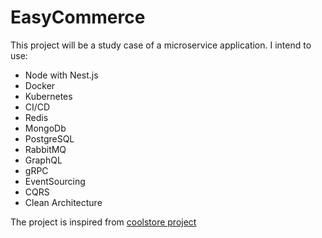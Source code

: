 # EasyCommerce

This project will be a study case of a microservice application. I intend to use:

- Node with Nest.js
- Docker
- Kubernetes 
- CI/CD
- Redis
- MongoDb
- PostgreSQL
- RabbitMQ
- GraphQL
- gRPC
- EventSourcing
- CQRS
- Clean Architecture

The project is inspired from [coolstore project](https://github.com/vietnam-devs/coolstore-microservices)





